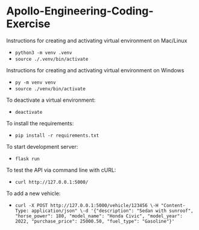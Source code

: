 # Apollo-Engineering-Coding-Exercise

Instructions for creating and activating virtual environment on Mac/Linux
- `python3 -m venv .venv`
- `source ./.venv/bin/activate`

Instructions for creating and activating virtual environment on Windows
- `py -m venv venv`
- `source ./venv/bin/activate`

To deactivate a virtual environment:
- `deactivate`

To install the requirements:
- `pip install -r requirements.txt`

To start development server:
- `flask run`

To test the API via command line with cURL:
- `curl http://127.0.0.1:5000/`

To add a new vehicle:
- `curl -X POST http://127.0.0.1:5000/vehicle/123456 \-H "Content-Type: application/json" \-d '{"description": "Sedan with sunroof", "horse_power": 180, "model_name": "Honda Civic", "model_year": 2022, "purchase_price": 25000.50, "fuel_type": "Gasoline"}'`
